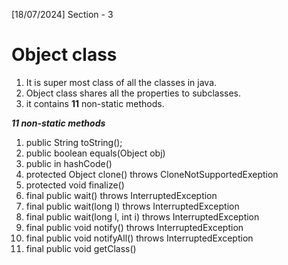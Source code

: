 [18/07/2024]
Section - 3
# Object class

1. It is super most class of all the classes in java.
2. Object class shares all the properties to subclasses.
3. it contains **11** non-static methods. 

***11 non-static methods***

1. public String toString();
2. public boolean equals(Object obj)
3. public in hashCode()
4. protected Object clone() throws CloneNotSupportedExeption
5. protected void finalize()
6. final public wait() throws InterruptedException
7. final public wait(long l) throws InterruptedException
8. final public wait(long l, int i) throws InterruptedException
9. final public void notify() throws InterruptedException
10. final public void notifyAll() throws InterruptedException
11. final public void getClass()